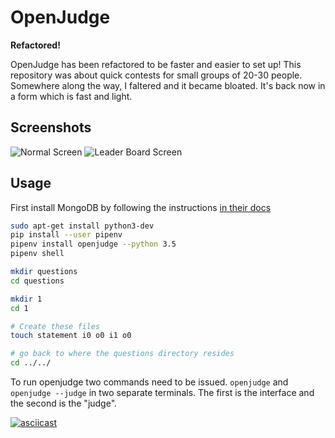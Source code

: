 OpenJudge
=========

**Refactored!**

OpenJudge has been refactored to be faster and easier to set up! This
repository was about quick contests for small groups of 20-30 people. Somewhere
along the way, I faltered and it became bloated. It's back now in a form which
is fast and light.

Screenshots
----------

![Normal Screen](screens/home.png)
![Leader Board Screen](screens/lb.png)

Usage
-----

First install MongoDB by following the instructions [in their docs](https://docs.mongodb.com/manual/tutorial/install-mongodb-on-ubuntu/)

```bash
sudo apt-get install python3-dev
pip install --user pipenv
pipenv install openjudge --python 3.5
pipenv shell

mkdir questions
cd questions

mkdir 1
cd 1

# Create these files
touch statement i0 o0 i1 o0

# go back to where the questions directory resides
cd ../../
```

To run openjudge two commands need to be issued.  `openjudge` and `openjudge --judge` in two separate terminals. The first is the interface and the second is the "judge".

[![asciicast](https://asciinema.org/a/1kaLBpe57efO7FGKEc7dHLxb0.png)](https://asciinema.org/a/1kaLBpe57efO7FGKEc7dHLxb0)
